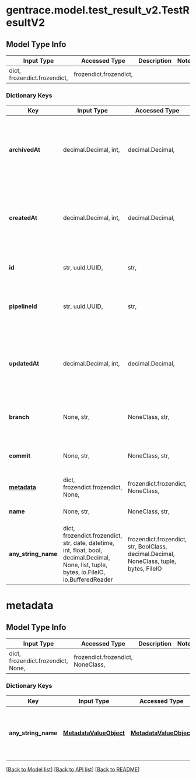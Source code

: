 # gentrace.model.test_result_v2.TestResultV2

## Model Type Info
Input Type | Accessed Type | Description | Notes
------------ | ------------- | ------------- | -------------
dict, frozendict.frozendict,  | frozendict.frozendict,  |  | 

### Dictionary Keys
Key | Input Type | Accessed Type | Description | Notes
------------ | ------------- | ------------- | ------------- | -------------
**archivedAt** | decimal.Decimal, int,  | decimal.Decimal,  | Timestamp in seconds since the UNIX epoch. Can be transformed into a Date object. | value must be a 64 bit integer
**createdAt** | decimal.Decimal, int,  | decimal.Decimal,  | Timestamp in seconds since the UNIX epoch. Can be transformed into a Date object. | value must be a 64 bit integer
**id** | str, uuid.UUID,  | str,  | The unique identifier for the test result. | value must be a uuid
**pipelineId** | str, uuid.UUID,  | str,  | The unique identifier for the pipeline associated with the test result. | value must be a uuid
**updatedAt** | decimal.Decimal, int,  | decimal.Decimal,  | Timestamp in seconds since the UNIX epoch. Can be transformed into a Date object. | value must be a 64 bit integer
**branch** | None, str,  | NoneClass, str,  | The branch that the test result was created from | [optional] 
**commit** | None, str,  | NoneClass, str,  | The commit that the test result was created from | [optional] 
**[metadata](#metadata)** | dict, frozendict.frozendict, None,  | frozendict.frozendict, NoneClass,  |  | [optional] 
**name** | None, str,  | NoneClass, str,  | The name of the test result | [optional] 
**any_string_name** | dict, frozendict.frozendict, str, date, datetime, int, float, bool, decimal.Decimal, None, list, tuple, bytes, io.FileIO, io.BufferedReader | frozendict.frozendict, str, BoolClass, decimal.Decimal, NoneClass, tuple, bytes, FileIO | any string name can be used but the value must be the correct type | [optional]

# metadata

## Model Type Info
Input Type | Accessed Type | Description | Notes
------------ | ------------- | ------------- | -------------
dict, frozendict.frozendict, None,  | frozendict.frozendict, NoneClass,  |  | 

### Dictionary Keys
Key | Input Type | Accessed Type | Description | Notes
------------ | ------------- | ------------- | ------------- | -------------
**any_string_name** | [**MetadataValueObject**](MetadataValueObject.md) | [**MetadataValueObject**](MetadataValueObject.md) | any string name can be used but the value must be the correct type | [optional] 

[[Back to Model list]](../../README.md#documentation-for-models) [[Back to API list]](../../README.md#documentation-for-api-endpoints) [[Back to README]](../../README.md)


